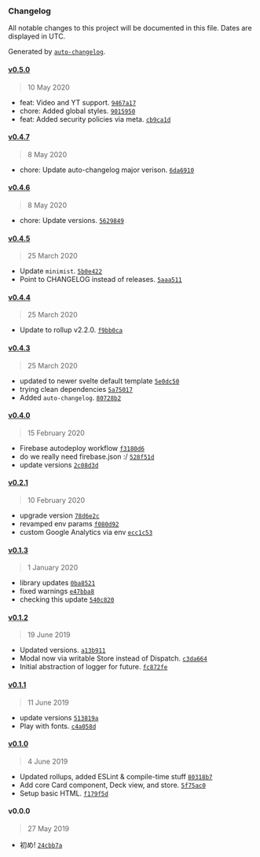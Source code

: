 ### Changelog

All notable changes to this project will be documented in this file. Dates are displayed in UTC.

Generated by [`auto-changelog`](https://github.com/CookPete/auto-changelog).

#### [v0.5.0](https://github.com/tehdarthvid/dna-svelte/compare/v0.4.7...v0.5.0)

> 10 May 2020

- feat: Video and YT support. [`9467a17`](https://github.com/tehdarthvid/dna-svelte/commit/9467a179adbcbff3039e2bc670124d37bd13dc6c)
- chore: Added global styles. [`9015950`](https://github.com/tehdarthvid/dna-svelte/commit/9015950e92d572e53a5c15e73b4753b5b1eaa55b)
- feat: Added security policies via meta. [`cb9ca1d`](https://github.com/tehdarthvid/dna-svelte/commit/cb9ca1dbad6d0b8ca006504eb17fec7686fa10a5)

#### [v0.4.7](https://github.com/tehdarthvid/dna-svelte/compare/v0.4.6...v0.4.7)

> 8 May 2020

- chore: Update auto-changelog major verison. [`6da6910`](https://github.com/tehdarthvid/dna-svelte/commit/6da6910d90f4013fa4b5716787e6b97cf2863b69)

#### [v0.4.6](https://github.com/tehdarthvid/dna-svelte/compare/v0.4.5...v0.4.6)

> 8 May 2020

- chore: Update versions. [`5629849`](https://github.com/tehdarthvid/dna-svelte/commit/5629849e2e0019d10f28b6c6a7382f9847ff1ca0)

#### [v0.4.5](https://github.com/tehdarthvid/dna-svelte/compare/v0.4.4...v0.4.5)

> 25 March 2020

- Update `minimist`. [`5b0e422`](https://github.com/tehdarthvid/dna-svelte/commit/5b0e422dd68c0cd16a966d25b91fcc94dc01031c)
- Point to CHANGELOG instead of releases. [`5aaa511`](https://github.com/tehdarthvid/dna-svelte/commit/5aaa511026c912b15175e0cca35e22a63a574ad5)

#### [v0.4.4](https://github.com/tehdarthvid/dna-svelte/compare/v0.4.3...v0.4.4)

> 25 March 2020

- Update to rollup v2.2.0. [`f9bb0ca`](https://github.com/tehdarthvid/dna-svelte/commit/f9bb0cac34cf26987a719a9f3f9aed9aaf0bce9d)

#### [v0.4.3](https://github.com/tehdarthvid/dna-svelte/compare/v0.4.0...v0.4.3)

> 25 March 2020

- updated to newer svelte default template [`5e0dc50`](https://github.com/tehdarthvid/dna-svelte/commit/5e0dc504218dd6f2957a1a868b2be536a1348b15)
- trying clean dependencies [`5a75017`](https://github.com/tehdarthvid/dna-svelte/commit/5a750175de798c4cc45fdbf56be229e683896512)
- Added `auto-changelog`. [`80728b2`](https://github.com/tehdarthvid/dna-svelte/commit/80728b232d63fc2efcca129ca1a1be3118073b96)

#### [v0.4.0](https://github.com/tehdarthvid/dna-svelte/compare/v0.2.1...v0.4.0)

> 15 February 2020

- Firebase autodeploy workflow [`f3180d6`](https://github.com/tehdarthvid/dna-svelte/commit/f3180d6e4f92c80ca6fa05dc63ceee530f1ec25c)
- do we really need firebase.json :/ [`528f51d`](https://github.com/tehdarthvid/dna-svelte/commit/528f51d4a297994fd042cb1d3a7b12b4ce07cda4)
- update versions [`2c08d3d`](https://github.com/tehdarthvid/dna-svelte/commit/2c08d3d9f7aa3b04e6664d192525fe37addedb6b)

#### [v0.2.1](https://github.com/tehdarthvid/dna-svelte/compare/v0.1.3...v0.2.1)

> 10 February 2020

- upgrade version [`78d6e2c`](https://github.com/tehdarthvid/dna-svelte/commit/78d6e2c328e390392ebb371f680da520555ca543)
- revamped env params [`f080d92`](https://github.com/tehdarthvid/dna-svelte/commit/f080d92d832da6150c34a1ab38699553c2c781d5)
- custom Google Analytics via env [`ecc1c53`](https://github.com/tehdarthvid/dna-svelte/commit/ecc1c53df80d8cdcbf27e071b728f932fc0d01a6)

#### [v0.1.3](https://github.com/tehdarthvid/dna-svelte/compare/v0.1.2...v0.1.3)

> 1 January 2020

- library updates [`0ba8521`](https://github.com/tehdarthvid/dna-svelte/commit/0ba8521f3b73645053bbd64ca7bde9e541d5cc9f)
- fixed warnings [`e47bba8`](https://github.com/tehdarthvid/dna-svelte/commit/e47bba88571e5c4c0fc83792fd2de4cc44a2a651)
- checking this update [`540c820`](https://github.com/tehdarthvid/dna-svelte/commit/540c82035629eb869bf9c9dfacda4bcf46db1bac)

#### [v0.1.2](https://github.com/tehdarthvid/dna-svelte/compare/v0.1.1...v0.1.2)

> 19 June 2019

- Updated versions. [`a13b911`](https://github.com/tehdarthvid/dna-svelte/commit/a13b911f00e679160b358b1fe55e836edcfa5d00)
- Modal now via writable Store instead of Dispatch. [`c3da664`](https://github.com/tehdarthvid/dna-svelte/commit/c3da66472b708043ebd224d0a7338e7bb7e5de43)
- Initial abstraction of logger for future. [`fc872fe`](https://github.com/tehdarthvid/dna-svelte/commit/fc872fe3b53c836063857f49696ec62039510e47)

#### [v0.1.1](https://github.com/tehdarthvid/dna-svelte/compare/v0.1.0...v0.1.1)

> 11 June 2019

- update versions [`513819a`](https://github.com/tehdarthvid/dna-svelte/commit/513819af9a2e1945023246c1b17552c27a298740)
- Play with fonts. [`c4a058d`](https://github.com/tehdarthvid/dna-svelte/commit/c4a058db6758c8f39451ea3c8fb5c2c79231b5ee)

#### [v0.1.0](https://github.com/tehdarthvid/dna-svelte/compare/v0.0.0...v0.1.0)

> 4 June 2019

- Updated rollups, added ESLint & compile-time stuff [`80318b7`](https://github.com/tehdarthvid/dna-svelte/commit/80318b7e4afad714420fedf5ece74c3936d27719)
- Add core Card component, Deck view, and store. [`5f75ac0`](https://github.com/tehdarthvid/dna-svelte/commit/5f75ac09740576b706d67c86d5b19f891b71de34)
- Setup basic HTML. [`f179f5d`](https://github.com/tehdarthvid/dna-svelte/commit/f179f5df977d3068764d9aa86837cdeb81eeb1b6)

#### v0.0.0

> 27 May 2019

- 初め! [`24cbb7a`](https://github.com/tehdarthvid/dna-svelte/commit/24cbb7a1f7ae058becd2a0a226a093af5f09df7a)
